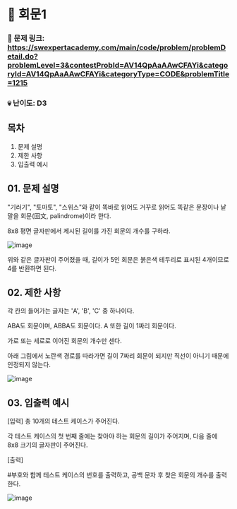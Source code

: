 # :page_facing_up: 회문1

### 🔗 문제 링크: https://swexpertacademy.com/main/code/problem/problemDetail.do?problemLevel=3&contestProbId=AV14QpAaAAwCFAYi&categoryId=AV14QpAaAAwCFAYi&categoryType=CODE&problemTitle=1215
### :skull: 난이도: D3


## 목차
01. 문제 설명   
02. 제한 사항   
03. 입출력 예시   

## 01. 문제 설명
"기러기", "토마토", "스위스"와 같이 똑바로 읽어도 거꾸로 읽어도 똑같은 문장이나 낱말을 회문(回文, palindrome)이라 한다.

8x8 평면 글자판에서 제시된 길이를 가진 회문의 개수를 구하라.
 
![image](https://github.com/user-attachments/assets/10612ea7-55ab-4e4e-8614-b26b41d9a6ab)

위와 같은 글자판이 주어졌을 때, 길이가 5인 회문은 붉은색 테두리로 표시된 4개이므로 4를 반환하면 된다.
 


## 02. 제한 사항

각 칸의 들어가는 글자는 'A', 'B', 'C' 중 하나이다.

ABA도 회문이며, ABBA도 회문이다. A 또한 길이 1짜리 회문이다.

가로 또는 세로로 이어진 회문의 개수만 센다.

아래 그림에서 노란색 경로를 따라가면 길이 7짜리 회문이 되지만 직선이 아니기 때문에 인정되지 않는다.

![image](https://github.com/user-attachments/assets/da8f41be-0928-4061-9859-273507d81b71)


## 03. 입출력 예시
[입력]
총 10개의 테스트 케이스가 주어진다.

각 테스트 케이스의 첫 번째 줄에는 찾아야 하는 회문의 길이가 주어지며, 다음 줄에 8x8 크기의 글자판이 주어진다.

[출력]

#부호와 함께 테스트 케이스의 번호를 출력하고, 공백 문자 후 찾은 회문의 개수를 출력한다.

![image](https://github.com/user-attachments/assets/44353de8-8e0e-43de-a593-9adf50e71b2b)



